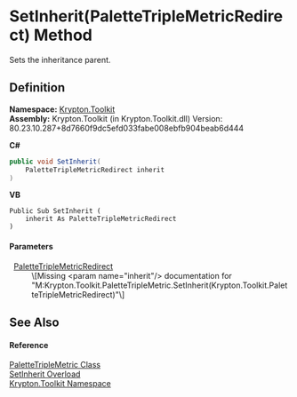 # SetInherit(PaletteTripleMetricRedirect) Method


Sets the inheritance parent.



## Definition
**Namespace:** <a href="79d2eac2-21f4-54ff-7552-b20c33c30600.md">Krypton.Toolkit</a>  
**Assembly:** Krypton.Toolkit (in Krypton.Toolkit.dll) Version: 80.23.10.287+8d7660f9dc5efd033fabe008ebfb904beab6d444

**C#**
``` C#
public void SetInherit(
	PaletteTripleMetricRedirect inherit
)
```
**VB**
``` VB
Public Sub SetInherit ( 
	inherit As PaletteTripleMetricRedirect
)
```



#### Parameters
<dl><dt>  <a href="f5976af6-9acd-09f1-6fda-a35ba3a898d9.md">PaletteTripleMetricRedirect</a></dt><dd>\[Missing &lt;param name="inherit"/&gt; documentation for "M:Krypton.Toolkit.PaletteTripleMetric.SetInherit(Krypton.Toolkit.PaletteTripleMetricRedirect)"\]</dd></dl>

## See Also


#### Reference
<a href="8a642a90-42e7-5b81-68d6-f01eabc8ce04.md">PaletteTripleMetric Class</a>  
<a href="94789405-7bd4-8659-d7dd-4bd362ae557d.md">SetInherit Overload</a>  
<a href="79d2eac2-21f4-54ff-7552-b20c33c30600.md">Krypton.Toolkit Namespace</a>  
